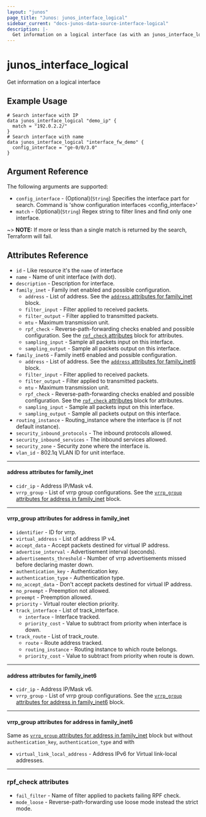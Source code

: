 ```yaml
---
layout: "junos"
page_title: "Junos: junos_interface_logical"
sidebar_current: "docs-junos-data-source-interface-logical"
description: |-
  Get information on a logical interface (as with an junos_interface_logical resource import)
---
```


# junos_interface_logical

Get information on a logical interface

## Example Usage

```hcl
# Search interface with IP
data junos_interface_logical "demo_ip" {
  match = "192.0.2.2/"
}
# Search interface with name
data junos_interface_logical "interface_fw_demo" {
  config_interface = "ge-0/0/3.0"
}
```

## Argument Reference

The following arguments are supported:

* `config_interface` - (Optional)(`String`) Specifies the interface part for search. Command is 'show configuration interfaces <config_interface>'
* `match` - (Optional)(`String`) Regex string to filter lines and find only one interface.

~> **NOTE:** If more or less than a single match is returned by the search, Terraform will fail.

## Attributes Reference

* `id` - Like resource it's the `name` of interface
* `name` - Name of unit interface (with dot).
* `description` - Description for interface.
* `family_inet` - Family inet enabled and possible configuration.
  * `address` - List of address. See the [`address` attributes for family_inet](#address-attributes-for-family_inet) block.
  * `filter_input` - Filter applied to received packets.
  * `filter_output` - Filter applied to transmitted packets.
  * `mtu` - Maximum transmission unit.
  * `rpf_check` - Reverse-path-forwarding checks enabled and possible configuration. See the [`rpf_check` attributes](#rpf_check-attributes) block for attributes.
  * `sampling_input` - Sample all packets input on this interface.
  * `sampling_output` - Sample all packets output on this interface.
* `family_inet6` - Family inet6 enabled and possible configuration.
  * `address` - List of address. See the [`address` attributes for family_inet6](#address-attributes-for-family_inet6) block.
  * `filter_input` - Filter applied to received packets.
  * `filter_output` - Filter applied to transmitted packets.
  * `mtu` - Maximum transmission unit.
  * `rpf_check` - Reverse-path-forwarding checks enabled and possible configuration. See the [`rpf_check` attributes](#rpf_check-attributes) block for attributes.
  * `sampling_input` - Sample all packets input on this interface.
  * `sampling_output` - Sample all packets output on this interface.
* `routing_instance` - Routing_instance where the interface is (if not default instance).
* `security_inbound_protocols` - The inbound protocols allowed.
* `security_inbound_services` - The inbound services allowed.
* `security_zone` - Security zone where the interface is.
* `vlan_id` - 802.1q VLAN ID for unit interface.

---
#### address attributes for family_inet
* `cidr_ip` - Address IP/Mask v4.
* `vrrp_group` - List of vrrp group configurations. See the [`vrrp_group` attributes for address in family_inet](#vrrp_group-attributes-for-address-in-family_inet) block.

---
#### vrrp_group attributes for address in family_inet
* `identifier` - ID for vrrp.
* `virtual_address` - List of address IP v4.
* `accept_data` - Accept packets destined for virtual IP address.
* `advertise_interval` - Advertisement interval (seconds).
* `advertisements_threshold` - Number of vrrp advertisements missed before declaring master down.
* `authentication_key` - Authentication key.
* `authentication_type` - Authentication type.
* `no_accept_data` - Don't accept packets destined for virtual IP address.
* `no_preempt` - Preemption not allowed.
* `preempt` - Preemption allowed.
* `priority` - Virtual router election priority.
* `track_interface` - List of track_interface.
  * `interface` - Interface tracked.
  * `priority_cost` - Value to subtract from priority when interface is down.
* `track_route` - List of track_route.
  * `route` - Route address tracked.
  * `routing_instance` - Routing instance to which route belongs.
  * `priority_cost` - Value to subtract from priority when route is down.

---
#### address attributes for family_inet6
* `cidr_ip` - Address IP/Mask v6.
* `vrrp_group` - List of vrrp group configurations. See the [`vrrp_group` attributes for address in family_inet6](#vrrp_group-attributes-for-address-in-family_inet6) block.

---
#### vrrp_group attributes for address in family_inet6
Same as [`vrrp_group` attributes for address in family_inet](#vrrp_group-attributes-for-address-in-family_inet) block but without `authentication_key`, `authentication_type` and with  
* `virtual_link_local_address` - Address IPv6 for Virtual link-local addresses.

---
### rpf_check attributes
* `fail_filter` - Name of filter applied to packets failing RPF check.
* `mode_loose` - Reverse-path-forwarding use loose mode instead the strict mode.
